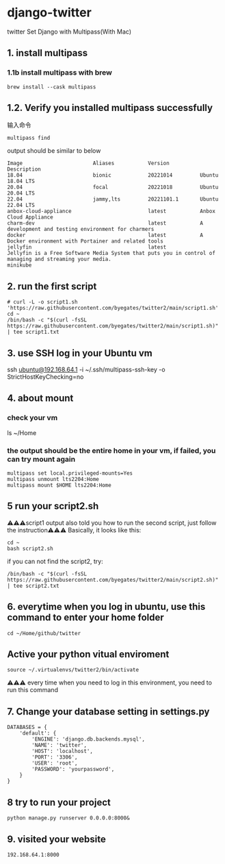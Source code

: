 # django-twitter
twitter
Set Django with Multipass(With Mac)
## 1. install multipass

### 1.1b install multipass with brew
```shell
brew install --cask multipass
```
## 1.2. Verify you installed multipass successfully
输入命令
```shell
multipass find
```
output should be similar to below
```shell
Image                       Aliases           Version          Description
18.04                       bionic            20221014         Ubuntu 18.04 LTS
20.04                       focal             20221018         Ubuntu 20.04 LTS
22.04                       jammy,lts         20221101.1       Ubuntu 22.04 LTS
anbox-cloud-appliance                         latest           Anbox Cloud Appliance
charm-dev                                     latest           A development and testing environment for charmers
docker                                        latest           A Docker environment with Portainer and related tools
jellyfin                                      latest           Jellyfin is a Free Software Media System that puts you in control of managing and streaming your media.
minikube
```

## 2. run the first script
```shell
# curl -L -o script1.sh 'https://raw.githubusercontent.com/byegates/twitter2/main/script1.sh'
cd ~
/bin/bash -c "$(curl -fsSL https://raw.githubusercontent.com/byegates/twitter2/main/script1.sh)" | tee script1.txt
```

## 3. use SSH log in your Ubuntu vm
ssh ubuntu@192.168.64.1 -i ~/.ssh/multipass-ssh-key -o StrictHostKeyChecking=no

## 4. about mount
### check your vm
ls ~/Home
### the output should be the entire home in your vm, if failed, you can try mount again
```shell
multipass set local.privileged-mounts=Yes
multipass unmount lts2204:Home
multipass mount $HOME lts2204:Home
```
## 5 run your script2.sh
⚠️⚠️⚠️script1 output also told you how to run the second script, just follow the instruction⚠️⚠️⚠️
Basically, it looks like this:
```shell
cd ~
bash script2.sh
```
if you can not find the script2, try:
```shell
/bin/bash -c "$(curl -fsSL https://raw.githubusercontent.com/byegates/twitter2/main/script2.sh)" | tee script2.txt
```
## 6. everytime when you log in ubuntu, use this command to enter your home folder
```shell
cd ~/Home/github/twitter
```
## Active your python vitual enviroment
```shell
source ~/.virtualenvs/twitter2/bin/activate
```
⚠️⚠️⚠️ every time when you need to log in this environment, you need to run this command

## 7. Change your database setting in settings.py 
```shell
DATABASES = {
    'default': {
        'ENGINE': 'django.db.backends.mysql',
        'NAME': 'twitter',
        'HOST': 'localhost',
        'PORT': '3306',
        'USER': 'root',
        'PASSWORD': 'yourpassword',
    }
}
```
## 8 try to run your project
```shell
python manage.py runserver 0.0.0.0:8000&
```
## 9. visited your website
```shell
192.168.64.1:8000
```

